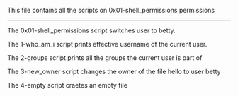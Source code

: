 This file contains all the scripts on 0x01-shell_permissions permissions
************************************************************************
The 0x01-shell_permissions script switches user to betty.

The 1-who_am_i script prints effective username of the current user.

The 2-groups script prints all the groups the current user is part of

The 3-new_owner script changes the owner of the file hello to user betty

The 4-empty script craetes an empty file
